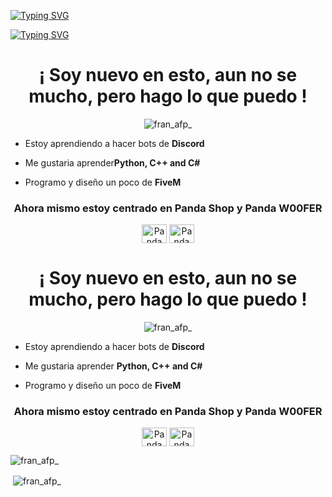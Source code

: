 [![Typing SVG](https://readme-typing-svg.herokuapp.com?font=Road+Rage&size=40&duration=4000&color=00F7EFF1&center=true&vCenter=true&width=376&lines=Hola%2C+soy+Fran+y+este+es+mi+GitHub)](https://git.io/typing-svg)



[![Typing SVG](https://readme-typing-svg.herokuapp.com?font=Road+Rage&size=40&duration=4000&color=00F7EFF1&center=true&vCenter=true&width=376&lines=Hello%2C+I'm+Fran%2C+and+this+is+my+GitHub)](https://git.io/typing-svg)

<h1 align="center">¡ Soy nuevo en esto, aun no se mucho, pero hago lo que puedo !</h1>
<p align="center"> <img src="https://komarev.com/ghpvc/?username=franafp" alt="fran_afp_" /> </p>

-  Estoy aprendiendo a hacer bots de **Discord**

-  Me gustaria aprender**Python, C++ and C#** 

-  Programo y diseño un poco de **FiveM**

<p align="center">
</p>


<h3 align="center">Ahora mismo estoy centrado en Panda Shop y Panda W00FER</h3>
<p align="center">
<a href="https://discord.gg/bneHqZ8gJN" target="blank"><img align="center" src="https://raw.githubusercontent.com/rahuldkjain/github-profile-readme-generator/master/src/images/icons/Social/discord.svg" alt="Panda W00FER" height="30" width="40" /></a>
<a href="https://discord.gg/BStjvRtHMm" target="blank"><img align="center" src="https://raw.githubusercontent.com/rahuldkjain/github-profile-readme-generator/master/src/images/icons/Social/discord.svg" alt="Panda SHOP" height="30" width="40" /></a>
</p>

<h1 align="center">¡ Soy nuevo en esto, aun no se mucho, pero hago lo que puedo !</h1>
<p align="center"> <img src="https://komarev.com/ghpvc/?username=franafp" alt="fran_afp_" /> </p>


-  Estoy aprendiendo a hacer bots de **Discord**

-  Me gustaria aprender **Python, C++ and C#** 

-  Programo y diseño un poco de **FiveM**

<p align="center">
</p>


<h3 align="center">Ahora mismo estoy centrado en Panda Shop y Panda W00FER</h3>
<p align="center">
<a href="https://discord.gg/bneHqZ8gJN" target="blank"><img align="center" src="https://raw.githubusercontent.com/rahuldkjain/github-profile-readme-generator/master/src/images/icons/Social/discord.svg" alt="Panda W00FER" height="30" width="40" /></a>
<a href="https://discord.gg/BStjvRtHMm" target="blank"><img align="center" src="https://raw.githubusercontent.com/rahuldkjain/github-profile-readme-generator/master/src/images/icons/Social/discord.svg" alt="Panda SHOP" height="30" width="40" /></a>
</p>

<p><img align="center" src="https://github-readme-stats.vercel.app/api/top-langs?username=franafp&show_icons=true&locale=en&layout=compact" alt="fran_afp_" /></p>

<p>&nbsp;<img align="center" src="https://github-readme-stats.vercel.app/api?username=franafp&show_icons=true&locale=en" alt="fran_afp_" /></p>
